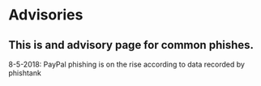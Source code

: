 Advisories
===

This is and advisory page for common phishes.
---

8-5-2018: PayPal phishing is on the rise according to data recorded by phishtank
